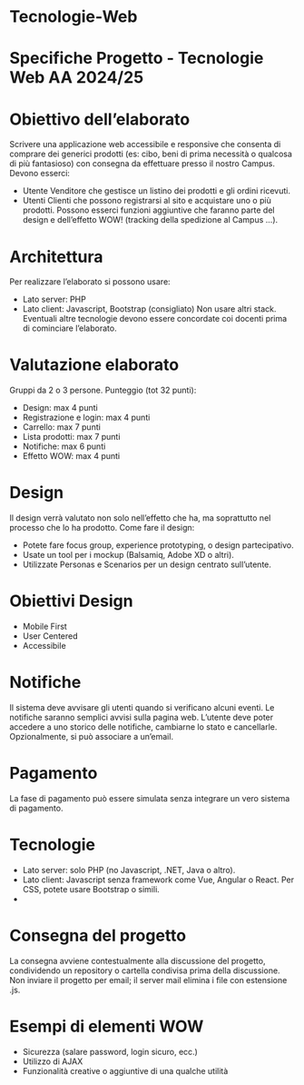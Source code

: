 # Tecnologie-Web

# Specifiche Progetto - Tecnologie Web AA 2024/25 

# Obiettivo dell’elaborato
Scrivere una applicazione web accessibile e responsive che consenta di comprare dei generici prodotti (es: cibo, beni di prima necessità o qualcosa di più fantasioso) con consegna da effettuare presso il nostro Campus.
Devono esserci:
- Utente Venditore che gestisce un listino dei prodotti e gli ordini ricevuti.
- Utenti Clienti che possono registrarsi al sito e acquistare uno o più prodotti.
Possono esserci funzioni aggiuntive che faranno parte del design e dell’effetto WOW! (tracking della spedizione al Campus …).

# Architettura
Per realizzare l’elaborato si possono usare:
- Lato server: PHP
- Lato client: Javascript, Bootstrap (consigliato)
Non usare altri stack. Eventuali altre tecnologie devono essere concordate coi docenti prima di cominciare l’elaborato.

# Valutazione elaborato
Gruppi da 2 o 3 persone.
Punteggio (tot 32 punti):
- Design: max 4 punti
- Registrazione e login: max 4 punti
- Carrello: max 7 punti
- Lista prodotti: max 7 punti
- Notifiche: max 6 punti
- Effetto WOW: max 4 punti

# Design
Il design verrà valutato non solo nell’effetto che ha, ma soprattutto nel processo che lo ha prodotto.
Come fare il design:
- Potete fare focus group, experience prototyping, o design partecipativo.
- Usate un tool per i mockup (Balsamiq, Adobe XD o altri).
- Utilizzate Personas e Scenarios per un design centrato sull’utente.

# Obiettivi Design
- Mobile First
- User Centered
- Accessibile

# Notifiche
Il sistema deve avvisare gli utenti quando si verificano alcuni eventi. Le notifiche saranno semplici avvisi sulla pagina web.
L’utente deve poter accedere a uno storico delle notifiche, cambiarne lo stato e cancellarle. Opzionalmente, si può associare a un’email.

# Pagamento
La fase di pagamento può essere simulata senza integrare un vero sistema di pagamento.

# Tecnologie
- Lato server: solo PHP (no Javascript, .NET, Java o altro).
- Lato client: Javascript senza framework come Vue, Angular o React. Per CSS, potete usare Bootstrap o simili.
- 
# Consegna del progetto
La consegna avviene contestualmente alla discussione del progetto, condividendo un repository o cartella condivisa prima della discussione.
Non inviare il progetto per email; il server mail elimina i file con estensione .js.

# Esempi di elementi WOW
- Sicurezza (salare password, login sicuro, ecc.)
- Utilizzo di AJAX
- Funzionalità creative o aggiuntive di una qualche utilità
